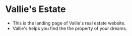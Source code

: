 # Vallie's Estate

* This is the landing page of Vallie's real estate website. 
* Vallie's helps you find the the property of your dreams. 